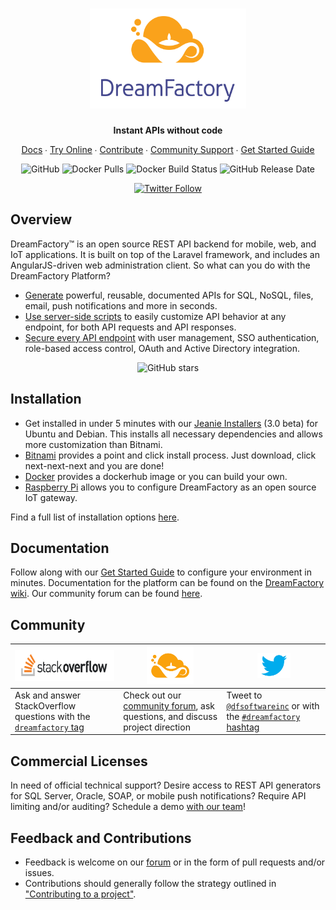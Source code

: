 <h1 align="center">
    <a href="https://dreamfactory.com/"><img src="vertical-logo-fullcolor.png" alt="DreamFactory" width="250" /></a>
</h1>

<p align="center">
    <strong>Instant APIs without code</strong>
</p>

<p align="center">
    <a href="https://wiki.dreamfactory.com">Docs</a> ∙ <a href="https://genie.dreamfactory.com">Try Online</a> ∙ <a href="https://github.com/dreamfactorysoftware/dreamfactory/blob/master/CONTRIBUTING.md">Contribute</a> ∙ <a href="http://community.dreamfactory.com/">Community Support</a> ∙ <a href="http://guide.dreamfactory.com/">Get Started Guide</a>
</p>

<p align="center">
    <img alt="GitHub" src="https://img.shields.io/github/license/dreamfactorysoftware/dreamfactory.svg?style=plastic">
    <img alt="Docker Pulls" src="https://img.shields.io/docker/pulls/dreamfactorysoftware/df-docker.svg?style=plastic">
    <img alt="Docker Build Status" src="https://img.shields.io/docker/build/dreamfactorysoftware/dreamfactory.svg?style=plastic">
    <img alt="GitHub Release Date" src="https://img.shields.io/github/release-date/dreamfactorysoftware/dreamfactory.svg?style=plastic">
</p>

<p align="center">
    <a href="https://twitter.com/dfsoftwareinc?lang=en"><img alt="Twitter Follow" src="https://img.shields.io/twitter/follow/dfsoftwareinc.svg?style=social"></a>
</p>

## Overview

DreamFactory™ is an open source REST API backend for mobile, web, and IoT applications. 
It is built on top of the Laravel framework, and includes an AngularJS-driven web administration client. So what can you do with the DreamFactory Platform?

* [Generate](http://guide.dreamfactory.com/docs/chapter03.html#generating-a-mysql-backed-api) powerful, reusable, documented APIs for SQL, NoSQL, files, email, push notifications and more in seconds.
* [Use server-side scripts](http://wiki.dreamfactory.com/DreamFactory/Tutorials/Server_Side_Scripting) to easily customize API behavior at any endpoint, for both API requests and API responses.
* [Secure every API endpoint](http://guide.dreamfactory.com/docs/chapter03.html#creating-a-role) with user management, SSO authentication, role-based access control, OAuth and Active Directory integration.

<p align="center">
    <img alt="GitHub stars" src="ScreenRecording20190524at1.gif">
</p>

## Installation

* Get installed in under 5 minutes with our [Jeanie Installers](https://github.com/dreamfactorysoftware/dreamfactory/tree/3.0-beta/installers) (3.0 beta) for Ubuntu and Debian. This installs all necessary dependencies and allows more customization than Bitnami.
* [Bitnami](https://bitnami.com/stack/dreamfactory/installer) provides a point and click install process. Just download, click next-next-next and you are done!
* [Docker](http://wiki.dreamfactory.com/DreamFactory/Installation#Docker_Image) provides a dockerhub image or you can build your own.
* [Raspberry Pi](http://guide.dreamfactory.com/docs/raspberry-pi.html) allows you to configure DreamFactory as an open source IoT gateway.

Find a full list of installation options [here](http://wiki.dreamfactory.com/DreamFactory/Installation).

## Documentation

Follow along with our [Get Started Guide](http://guide.dreamfactory.com/) to configure your environment in minutes.
Documentation for the platform can be found on the [DreamFactory wiki](http://wiki.dreamfactory.com).
Our community forum can be found [here](http://community.dreamfactory.com/).

## Community 

| <a href="https://stackoverflow.com/questions/tagged/dreamfactory"><img src="stackoverflow.png" height="50px"/></a> | <a href="https://community.dreamfactory.com"><img src="mark-gold.png" height="60px"/></a> | <a href="https://twitter.com/dfsoftwareinc"><img src="twitter.png" height="40px"/></a> |
| --------------------------------------------------------------------------------------------------------------------------------------------------------------------------------------------- | ----------------------------------------------------------------------------------------------------------------------------------------------------------------------------- | ---------------------------------------------------------------------------------------------------------------------------------------------------------------------------------------------- |
| Ask and answer StackOverflow questions with the [`dreamfactory` tag](https://stackoverflow.com/questions/tagged/dreamfactory)                                                                               | Check out our [community forum](https://community.dreamfactory.com), ask questions, and discuss project direction                                                                                           | Tweet to [`@dfsoftwareinc`](https://twitter.com/dfsoftwareinc) or with the [`#dreamfactory` hashtag](https://twitter.com/search?q=%23dreamfactory&f=live)  

## Commercial Licenses

In need of official technical support? Desire access to REST API generators for SQL Server, Oracle, SOAP, or mobile
push notifications? Require API limiting and/or auditing? Schedule a demo [with our team](https://www.dreamfactory.com/demo/)!

## Feedback and Contributions

* Feedback is welcome on our [forum](http://community.dreamfactory.com/) or in the form of pull requests and/or issues.
* Contributions should generally follow the strategy outlined in ["Contributing to a project"](http://help.github.com/articles/fork-a-repo#contributing-to-a-project).
